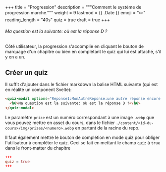 +++
title = "Progression"
description = """Comment le système de progression marche."""
weight = 9
lastmod = {{ .Date }}
emoji = "✏️"
reading_length = "40s"
quiz = true
draft = true
+++

<quiz-modal options="Reponse1:MonAutreReponse:une autre réponse encore:réponse D" answer="réponse D" prize="1">
  <h6>Ma question est la suivante: où est la réponse D ?</h6>
</quiz-modal>

Côté utilisateur, la progression s'accomplie en cliquant le bouton de marquage
d'un chapitre ou bien en complétant le quiz qui lui est attaché, s'il y en a un.

## Créer un quiz

Il suffit d'ajouter dans le fichier markdown la balise HTML suivante (qui est
en réalité un component Svelte):

```md
<quiz-modal options="Reponse1:MonAutreReponse:une autre réponse encore:réponse D" answer="réponse D" prize="1">
  <h6>Ma question est la suivante: où est la réponse D ?</h6>
</quiz-modal>
```

Le paramètre `prize` est un numéro correspondant à une image `.webp` que vous
pouvez mettre en asset du cours, dans le fichier
`./content/<id-du-cours>/img/prizes/<numero>.webp` en partant de la racine du
repo.

Il faut également mettre le bouton de complétion en mode quiz pour obliger
l'utilisateur à compléter le quiz. Ceci se fait en mettant le champ `quiz` à
`true` dans le front-matter du chapitre

```toml
+++
quiz = true
+++
```
